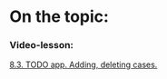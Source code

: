 # On the topic:

### Video-lesson:

[8.3. TODO app. Adding, deleting cases.](https://go.skillbox.ru/profession/profession-fullstack-js/js/8961d1aa-d0c8-47a0-8992-2d8d4e15593e/videolesson)
